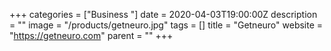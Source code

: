+++
categories = ["Business "]
date = 2020-04-03T19:00:00Z
description = ""
image = "/products/getneuro.jpg"
tags = []
title = "Getneuro"
website = "https://getneuro.com"
parent = ""
+++
